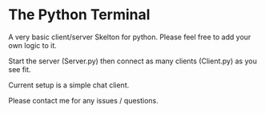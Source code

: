 # The Python Terminal #

A very basic client/server Skelton for python. Please feel free to add
your own logic to it.

Start the server (Server.py) then connect as many clients (Client.py) as 
you see fit.

Current setup is a simple chat client.

Please contact me for any issues / questions.
